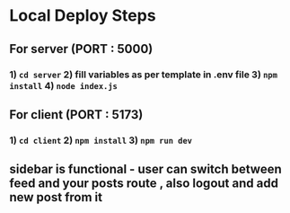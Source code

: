 # Local Deploy Steps
## For server (PORT : 5000)
### 1) `cd server` 2) fill variables as per template in .env file 3) `npm install` 4) `node index.js`
## For client (PORT : 5173)
### 1) `cd client` 2) `npm install` 3) `npm run dev`

## sidebar is functional - user can switch between  feed and your posts route ,  also logout and add new post from it
